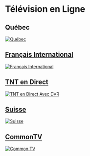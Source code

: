 # Télévision en Ligne

## Québec 
<a href="https://github.com/Sphinxroot/Tele-Franco-Direct-/blob/main/QUEBEC.md"><img src="https://i.imgur.com/Ak4XHwO.png" title="Québec">

## Français International 
<a href="https://github.com/Sphinxroot/Tele-Franco-Direct-/blob/main/FrancaisINT.md"><img src="https://i.imgur.com/C6tV1sY.png" title="Francais International">

## TNT en Direct
<a href="https://github.com/Sphinxroot/Tele-Franco-Direct-/blob/main/TNT.md"><img src="https://i.imgur.com/tydEzFb.png" title="TNT en Direct Avec DVR">

## Suisse 
<a href="https://github.com/Sphinxroot/Tele-Franco-Direct-/blob/main/SUISSE.md"><img src="https://i.imgur.com/NTgRGX9.png" title="Suisse">

## CommonTV
<a href="https://commontv.live/"><img src="https://i.imgur.com/wFJoVBH.png" title="Common TV">
